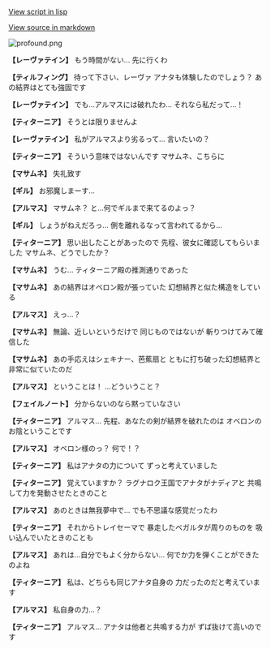[View script in lisp](../scripts/101105010.txt)

[View source in markdown](101105010.md)

![profound.png](../images/backgrounds/profound.png)

**【レーヴァテイン】**
もう時間がない…
先に行くわ

**【ティルフィング】**
待って下さい、レーヴァ
アナタも体験したのでしょう？
あの結界はとても強固です

**【レーヴァテイン】**
でも…アルマスには破れたわ…
それなら私だって…！

**【ティターニア】**
そうとは限りませんよ

**【レーヴァテイン】**
私がアルマスより劣るって…
言いたいの？

**【ティターニア】**
そういう意味ではないんです
マサムネ、こちらに

**【マサムネ】**
失礼致す

**【ギル】**
お邪魔しまーす…

**【アルマス】**
マサムネ？
と…何でギルまで来てるのよっ？

**【ギル】**
しょうがねえだろっ…
側を離れるなって言われてるから…

**【ティターニア】**
思い出したことがあったので
先程、彼女に確認してもらいました
マサムネ、どうでしたか？

**【マサムネ】**
うむ…
ティターニア殿の推測通りであった

**【マサムネ】**
あの結界はオベロン殿が張っていた
幻想結界と似た構造をしている

**【アルマス】**
えっ…？

**【マサムネ】**
無論、近しいというだけで
同じものではないが
斬りつけてみて確信した

**【マサムネ】**
あの手応えはシェキナー、芭蕉扇と
ともに打ち破った幻想結界と
非常に似ていたのだ

**【アルマス】**
ということは！
…どういうこと？

**【フェイルノート】**
分からないのなら黙っていなさい

**【ティターニア】**
アルマス…
先程、あなたの剣が結界を破れたのは
オベロンのお陰ということです

**【アルマス】**
オベロン様のっ？
何で！？

**【ティターニア】**
私はアナタの力について
ずっと考えていました

**【ティターニア】**
覚えていますか？
ラグナロク王国でアナタがナディアと
共鳴して力を発動させたときのこと

**【アルマス】**
あのときは無我夢中で…
でも不思議な感覚だったわ

**【ティターニア】**
それからトレイセーマで
暴走したベガルタが周りのものを
吸い込んでいたときのことも

**【アルマス】**
あれは…自分でもよく分からない…
何でか力を弾くことができたのよね

**【ティターニア】**
私は、どちらも同じアナタ自身の
力だったのだと考えています

**【アルマス】**
私自身の力…？

**【ティターニア】**
アルマス…
アナタは他者と共鳴する力が
ずば抜けて高いのです